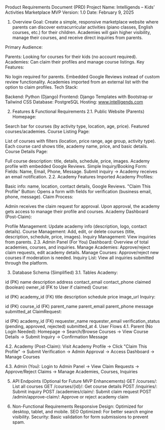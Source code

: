 Product Requirements Document (PRD)
Project Name: Intelligends – Kids’ Activities Marketplace
MVP Version: 1.0
Date: February 9, 2025

1. Overview
Goal:
Create a simple, responsive marketplace website where parents can discover extracurricular activities (piano classes, English courses, etc.) for their children. Academies will gain higher visibility, manage their courses, and receive direct inquiries from parents.

Primary Audience:

Parents: Looking for courses for their kids (no account required).
Academies: Can claim their profiles and manage course listings.
Key Features:

No login required for parents.
Embedded Google Reviews instead of custom review functionality.
Academies imported from an external list with the option to claim profiles.
Tech Stack:

Backend: Python (Django)
Frontend: Django Templates with Bootstrap or Tailwind CSS
Database: PostgreSQL
Hosting: www.intelligends.com

2. Features & Functional Requirements
2.1. Public Website (Parents)
Homepage:

Search bar for courses (by activity type, location, age, price).
Featured courses/academies.
Course Listing Page:

List of courses with filters (location, price range, age group, activity type).
Each course card shows title, academy name, price, and basic details.
Course Details Page:

Full course description: title, details, schedule, price, images.
Academy profile with embedded Google Reviews.
Simple Inquiry/Booking Form: Fields: Name, Email, Phone, Message.
Submit inquiry → Academy receives an email notification.
2.2. Academy Features
Imported Academy Profiles:

Basic info: name, location, contact details, Google Reviews.
"Claim This Profile" Button: Opens a form with fields for verification (business email, phone, message).
Claim Process:

Admin receives the claim request for approval.
Upon approval, the academy gets access to manage their profile and courses.
Academy Dashboard (Post-Claim):

Profile Management: Update academy info (description, logo, contact details).
Course Management: Add, edit, or delete courses (title, description, schedule, price, images).
Inquiry Management: View inquiries from parents.
2.3. Admin Panel (For You)
Dashboard: Overview of total academies, courses, and inquiries.
Manage Academies: Approve/reject claim requests, edit academy details.
Manage Courses: Approve/reject new courses if moderation is needed.
Inquiry List: View all inquiries submitted through the platform.

3. Database Schema (Simplified)
3.1. Tables
Academy:

id (PK)
name
description
address
contact_email
contact_phone
claimed (boolean)
owner_id (FK to User if claimed)
Course:

id (PK)
academy_id (FK)
title
description
schedule
price
image_url
Inquiry:

id (PK)
course_id (FK)
parent_name
parent_email
parent_phone
message
submitted_at
ClaimRequest:

id (PK)
academy_id (FK)
requester_name
requester_email
verification_status (pending, approved, rejected)
submitted_at
4. User Flows
4.1. Parent (No Login Needed):
Homepage → Search/Browse Courses → View Course Details → Submit Inquiry → Confirmation Message

4.2. Academy (Post-Claim):
Visit Academy Profile → Click "Claim This Profile" → Submit Verification → Admin Approval → Access Dashboard → Manage Courses

4.3. Admin (You):
Login to Admin Panel → View Claim Requests → Approve/Reject Claims → Manage Academies, Courses, Inquiries

5. API Endpoints (Optional for Future MVP Enhancements)
GET /courses/: List all courses
GET /courses/{id}/: Get course details
POST /inquiries/: Submit inquiry
POST /academies/claim/: Submit claim request
POST /admin/approve-claim/: Approve or reject academy claim

6. Non-Functional Requirements
Responsive Design: Optimized for desktop, tablet, and mobile.
SEO Optimized: For better search engine visibility.
Security: Basic validation for form submissions to prevent spam.
